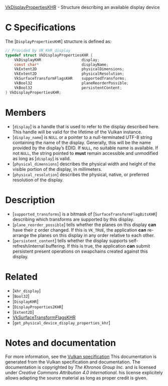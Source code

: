 [VkDisplayPropertiesKHR](https://www.khronos.org/registry/vulkan/specs/1.3-extensions/man/html/VkDisplayPropertiesKHR.html) - Structure describing an available display device

# C Specifications
The [`DisplayPropertiesKHR`] structure is defined as:
```c
// Provided by VK_KHR_display
typedef struct VkDisplayPropertiesKHR {
    VkDisplayKHR                  display;
    const char*                   displayName;
    VkExtent2D                    physicalDimensions;
    VkExtent2D                    physicalResolution;
    VkSurfaceTransformFlagsKHR    supportedTransforms;
    VkBool32                      planeReorderPossible;
    VkBool32                      persistentContent;
} VkDisplayPropertiesKHR;
```

# Members
- [`display`] is a handle that is used to refer to the display described here. This handle will be valid for the lifetime of the Vulkan instance.
- [`display_name`] is `NULL` or a pointer to a null-terminated UTF-8 string containing the name of the display. Generally, this will be the name provided by the display’s EDID. If `NULL`, no suitable name is available. If not `NULL`, the string pointed to  **must**  remain accessible and unmodified as long as [`display`] is valid.
- [`physical_dimensions`] describes the physical width and height of the visible portion of the display, in millimeters.
- [`physical_resolution`] describes the physical, native, or preferred resolution of the display.

# Description
- [`supported_transforms`] is a bitmask of [`SurfaceTransformFlagBitsKHR`] describing which transforms are supported by this display.
- [`plane_reorder_possible`] tells whether the planes on this display  **can**  have their z order changed. If this is `VK_TRUE`, the application  **can**  re-arrange the planes on this display in any order relative to each other.
- [`persistent_content`] tells whether the display supports self-refresh/internal buffering. If this is true, the application  **can**  submit persistent present operations on swapchains created against this display.

# Related
- [`khr_display`]
- [`Bool32`]
- [`DisplayKHR`]
- [`DisplayProperties2KHR`]
- [`Extent2D`]
- [VkSurfaceTransformFlagsKHR]()
- [`get_physical_device_display_properties_khr`]

# Notes and documentation
For more information, see the [Vulkan specification](https://www.khronos.org/registry/vulkan/specs/1.3-extensions/html/vkspec.html)
This documentation is generated from the Vulkan specification and documentation.
The documentation is copyrighted by *The Khronos Group Inc.* and is licensed under *Creative Commons Attribution 4.0 International*.
his license explicitely allows adapting the source material as long as proper credit is given.
        